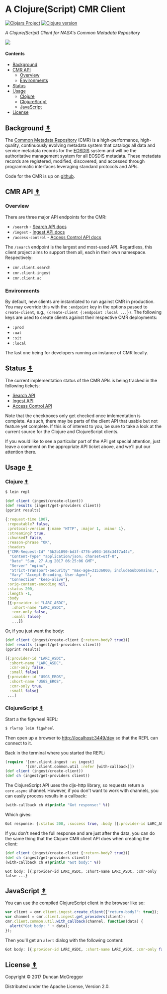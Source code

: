 # A Clojure(Script) CMR Client

<!--
[![Build Status][travis badge]][travis]
[![Dependencies Status][deps-badge]][deps]
/-->
[![Clojars Project][clojars-badge]][clojars] [![Clojure version][clojure-v]](project.clj)
<!--
[![Tag][tag-badge]][tag]
/-->

*A Clojure(Script) Client for NASA's Common Metadata Repository*

[![][logo]][logo]


#### Contents

* [Background](#background-)
* [CMR API](#cmr-api-)
  * [Overview](#overview)
  * [Environments](#environments)
* [Status](#status-)
* [Usage](#usage-)
  * [Clojure](#clojure-)
  * [ClojureScript](#clojurescript-)
  * [JavaScript](#javascript-)
* [License](#license-)


## Background [&#x219F;](#contents)

The [Common Metadata Repository][cmr-project] (CMR) is a high-performance,
high-quality, continuously evolving metadata system that catalogs all data and
service metadata records for the [EOSDIS][eosdis] system and will be the
authoritative management system for all EOSDIS metadata. These metadata records
are registered, modified, discovered, and accessed through programmatic
interfaces leveraging standard protocols and APIs.

Code for the CMR is up on [github][cmr-github].


## CMR API [&#x219F;](#contents)

### Overview

There are three major API endpoints for the CMR:

* `/search` - [Search API docs][search-api-docs]
* `/ingest` - [Ingest API docs][ingest-api-docs]
* `/access-control` - [Access Control API docs][ac-api-docs]

The `/search` endpoint is the largest and most-used API. Regardless, this
client project aims to support them all, each in their own namespace.
Respectively:

* `cmr.client.search`
* `cmr.client.ingest`
* `cmr.client.ac`


### Environments

By default, new clients are instantiated to run against CMR in production. You
may override this with the `:endpoint` key in the options passed to
`create-client`, e.g., `(create-client {:endpoint :local ...})`. The following
keys are used to create clients against their respective CMR deployments:

* `:prod`
* `:uat`
* `:sit`
* `:local`

The last one being for developers running an instance of CMR locally.


## Status [&#x219F;](#contents)

The current implementation status of the CMR APIs is being tracked in the
following tickets:

* [Search API](https://github.com/oubiwann/cmr-client/issues/4)
* [Ingest API](https://github.com/oubiwann/cmr-client/issues/2)
* [Access Control API](https://github.com/oubiwann/cmr-client/issues/3)

Note that the checkboxes only get checked once imlementation is complete. As
such, there may be parts of the client API that usable but not feature yet
complete. If this is of interest to you, be sure to take a look at the current
source for the Clojure and ClojureScript clients.

If you would like to see a particular part of the API get special attention,
just leave a comment on the appropriate API ticket above, and we'll put our
attention there.


## Usage [&#x219F;](#contents)

### Clojure [&#x219F;](#contents)

```bash
$ lein repl
```
```clj
(def client (ingest/create-client))
(def results (ingest/get-providers client))
(pprint results)
```
```clj
{:request-time 1007,
 :repeatable? false,
 :protocol-version {:name "HTTP", :major 1, :minor 1},
 :streaming? true,
 :chunked? false,
 :reason-phrase "OK",
 :headers
 {"CMR-Request-Id" "5b2b1090-bd3f-4776-a903-168c34f7a44c",
  "Content-Type" "application/json; charset=utf-8",
  "Date" "Sun, 27 Aug 2017 06:25:06 GMT",
  "Server" "nginx",
  "Strict-Transport-Security" "max-age=31536000; includeSubDomains;",
  "Vary" "Accept-Encoding, User-Agent",
  "Connection" "keep-alive"},
 :orig-content-encoding nil,
 :status 200,
 :length -1,
 :body
 [{:provider-id "LARC_ASDC",
   :short-name "LARC_ASDC",
   :cmr-only false,
   :small false}
   ...]}
```

Or, if you just want the body:

```clj
(def client (ingest/create-client {:return-body? true}))
(def results (ingest/get-providers client))
(pprint results)
```
```clj
[{:provider-id "LARC_ASDC",
  :short-name "LARC_ASDC",
  :cmr-only false,
  :small false}
 {:provider-id "USGS_EROS",
  :short-name "USGS_EROS",
  :cmr-only true,
  :small false}
 ...]
```


### ClojureScript [&#x219F;](#contents)

Start a the figwheel REPL:

```bash
$ rlwrap lein figwheel
```

Then open up a browser to
[http://localhost:3449/dev](http://localhost:3449/dev) so that the REPL can
connect to it.

Back in the terminal where you started the REPL:
```clj
(require '[cmr.client.ingest :as ingest]
         '[cmr.client.common.util :refer [with-callback]])
(def client (ingest/create-client))
(def ch (ingest/get-providers client))
```

The ClojureScript API uses the cljs-http library, so requests return a
`core.async` channel. However, if you don't want to work with channels, you
can easily process results in a callback:

```clj
(with-callback ch #(println "Got response:" %))
```
Which gives:
```clj
Got response: {:status 200, :success true, :body [{:provider-id LARC_ASDC ...
```

If you don't need the full response and are just after the data, you can
do the same thing that the Clojure CMR client API does when creating the
client:

```clj
(def client (ingest/create-client {:return-body? true}))
(def ch (ingest/get-providers client))
(with-callback ch #(println "Got body:" %))
```
```
Got body: [{:provider-id LARC_ASDC, :short-name LARC_ASDC, :cmr-only false ...}
```


## JavaScript [&#x219F;](#contents)

You can use the compiled ClojureScript client in the browser like so:

```js
var client = cmr.client.ingest.create_client({"return-body?": true});
var channel = cmr.client.ingest.get_providers(client);
cmr.client.common.util.with_callback(channel, function(data) {
  alert("Got body: " + data);
});
```
Then you'll get an `alert` dialog with the following content:
```clj
Got body: [{:provider-id LARC_ASDC, :short-name LARC_ASDC, :cmr-only false ...}
```


## License [&#x219F;](#contents)

Copyright © 2017 Duncan McGreggor

Distributed under the Apache License, Version 2.0.


<!-- Named page links below: /-->

[logo]: misc/images/ohboyohboyohboy.gif
[travis]: https://travis-ci.org/oubiwann/cmr-client
[travis badge]: https://img.shields.io/travis/oubiwann/cmr-client.svg

[deps]: http://jarkeeper.com/gov.nasa.earthdata/cmr-client
[deps-badge]: http://jarkeeper.com/clojusc/gov.nasa.earthdata/cmr-client.svg
[tag-badge]: https://img.shields.io/github/tag/gov.nasa.earthdata/cmr-client.svg
[tag]: https://github.com/clojusc/dragon/tags
[clojure-v]: https://img.shields.io/badge/clojure-1.8.0-blue.svg
[jdk-v]: https://img.shields.io/badge/jdk-1.7+-blue.svg
[clojars]: https://clojars.org/gov.nasa.earthdata/cmr-client
[clojars-badge]: https://img.shields.io/clojars/v/gov.nasa.earthdata/cmr-client.svg

[ac-api-docs]: https://cmr.earthdata.nasa.gov/access-control/site/docs/access-control/api.html
[ingest-api-docs]: https://cmr.earthdata.nasa.gov/ingest/site/docs/ingest/api.html
[search-api-docs]: https://cmr.earthdata.nasa.gov/search/site/docs/search/api.html
[cmr-project]: https://earthdata.nasa.gov/about/science-system-description/eosdis-components/common-metadata-repository
[cmr-github]: https://github.com/nasa/Common-Metadata-Repository
[eosdis]: https://earthdata.nasa.gov/about
